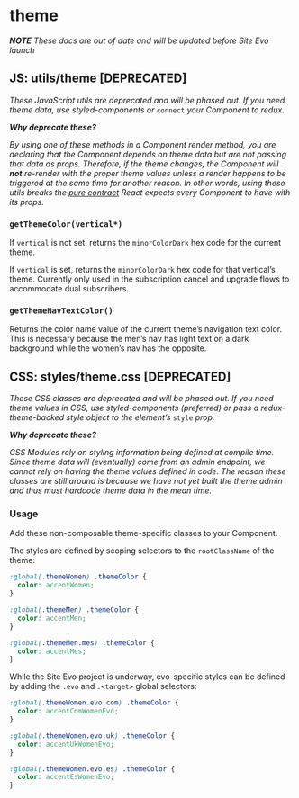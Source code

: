 # theme

_**NOTE** These docs are out of date and will be updated before Site Evo launch_

## JS: utils/theme \[DEPRECATED\]

_These JavaScript utils are deprecated and will be phased out. If you need theme data, use styled-components or_ `connect` _your Component to redux._

_**Why deprecate these?**_

_By using one of these methods in a Component render method, you are declaring that the Component depends on theme data but are not passing that data as props. Therefore, if the theme changes, the Component will **not** re-render with the proper theme values unless a render happens to be triggered at the same time for another reason. In other words, using these utils breaks the_ [_pure contract_](https://reactjs.org/docs/components-and-props.html#props-are-read-only) _React expects every Component to have with its props._

### `getThemeColor(vertical*)`

If `vertical` is not set, returns the `minorColorDark` hex code for the current theme.

If `vertical` is set, returns the `minorColorDark` hex code for that vertical’s theme. Currently only used in the subscription cancel and upgrade flows to accommodate dual subscribers.

### `getThemeNavTextColor()`

Returns the color name value of the current theme’s navigation text color. This is necessary because the men’s nav has light text on a dark background while the women’s nav has the opposite.

## CSS: styles/theme.css \[DEPRECATED\]

_These CSS classes are deprecated and will be phased out. If you need theme values in CSS, use styled-components \(preferred\) or pass a redux-theme-backed style object to the element’s_ `style` _prop._

_**Why deprecate these?**_

_CSS Modules rely on styling information being defined at compile time. Since theme data will \(eventually\) come from an admin endpoint, we cannot rely on having the theme values defined in code. The reason these classes are still around is because we have not yet built the theme admin and thus must hardcode theme data in the mean time._

### Usage

Add these non-composable theme-specific classes to your Component.

The styles are defined by scoping selectors to the `rootClassName` of the theme:

```css
:global(.themeWomen) .themeColor {
  color: accentWomen;
}

:global(.themeMen) .themeColor {
  color: accentMen;
}

:global(.themeMen.mes) .themeColor {
  color: accentMes;
}
```

While the Site Evo project is underway, evo-specific styles can be defined by adding the `.evo` and `.<target>` global selectors:

```css
:global(.themeWomen.evo.com) .themeColor {
  color: accentComWomenEvo;
}

:global(.themeWomen.evo.uk) .themeColor {
  color: accentUkWomenEvo;
}

:global(.themeWomen.evo.es) .themeColor {
  color: accentEsWomenEvo;
}
```

